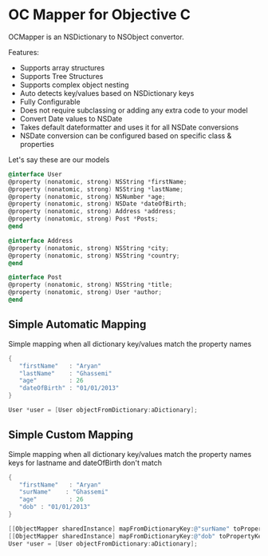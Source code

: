OC Mapper for Objective C
=========================

OCMapper is an NSDictionary to NSObject convertor.

Features:
- Supports array structures
- Supports Tree Structures
- Supports complex object nesting 
- Auto detects key/values based on NSDictionary keys
- Fully Configurable
- Does not require subclassing or adding any extra code to your model
- Convert Date values to NSDate
- Takes default dateformatter and uses it for all NSDate conversions
- NSDate conversion can be configured based on specific class & properties

Let's say these are our models
```objective-c
@interface User
@property (nonatomic, strong) NSString *firstName;
@property (nonatomic, strong) NSString *lastName;
@property (nonatomic, strong) NSNumber *age;
@property (nonatomic, strong) NSDate *dateOfBirth;
@property (nonatomic, strong) Address *address;
@property (nonatomic, strong) Post *Posts;
@end

@interface Address
@property (nonatomic, strong) NSString *city;
@property (nonatomic, strong) NSString *country;
@end

@interface Post
@property (nonatomic, strong) NSString *title;
@property (nonatomic, strong) User *author;
@end
```

Simple Automatic Mapping
-------------------------
Simple mapping when all dictionary key/values match the property names
```objective-c
{
   "firstName"   : "Aryan"
   "lastName"    : "Ghassemi"
   "age"         : 26
   "dateOfBirth" : "01/01/2013"
}

User *user = [User objectFromDictionary:aDictionary];
```

Simple Custom Mapping
-------------------------
Simple mapping when all dictionary key/values match the property names
keys for lastname and dateOfBirth don't match
```objective-c
{
   "firstName"   : "Aryan"
   "surName"    : "Ghassemi"
   "age"         : 26
   "dob" : "01/01/2013"
}

[[ObjectMapper sharedInstance] mapFromDictionaryKey:@"surName" toPropertyKey:@"lastName" forClass:[NSString class]];
[[ObjectMapper sharedInstance] mapFromDictionaryKey:@"dob" toPropertyKey:@"dateOfBirth" forClass:[NSString class]];
User *user = [User objectFromDictionary:aDictionary];
```

